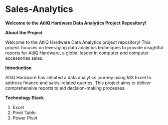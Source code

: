 # Sales-Analytics

**Welcome to the AtliQ Hardware Data Analytics Project Repository!**

**About the Project**

Welcome to the AtliQ Hardware Data Analytics project repository! This project focuses on leveraging data analytics techniques to provide insightful reports for AtliQ Hardware, a global leader in computer and computer accessories sales.

**Introduction**

AtliQ Hardware has initiated a data analytics journey using MS Excel to address finance and sales-related queries. This project aims to deliver comprehensive reports to aid decision-making processes.

**Technology Stack**

1. Excel
2. Pivot Table
3. Power Pivot
